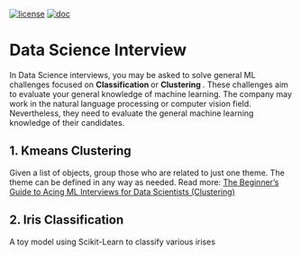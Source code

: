 [![license](https://img.shields.io/badge/license-MIT-success)](https://github.com/pdrm83/Py2Opt/blob/master/LICENSE.md)
[![doc](https://img.shields.io/badge/docs-Medium-blue)]()

# Data Science Interview
In Data Science interviews, you may be asked to solve general ML challenges focused on <b> Classification </b> or <b> Clustering </b>. These challenges aim to evaluate your general knowledge of machine learning. The company may work in the natural language processing or computer vision field. Nevertheless, they need to evaluate the general machine learning knowledge of their candidates. 

## 1. Kmeans Clustering
Given a list of objects, group those who are related to just one theme. The theme can be defined in any way as needed. Read more: [The Beginner’s Guide to Acing ML Interviews for Data Scientists (Clustering)](https://towardsdatascience.com/the-beginners-guide-to-acing-ml-interviews-for-data-scientists-6ff04d8cb391)

## 2. Iris Classification
A toy model using Scikit-Learn to classify various irises
